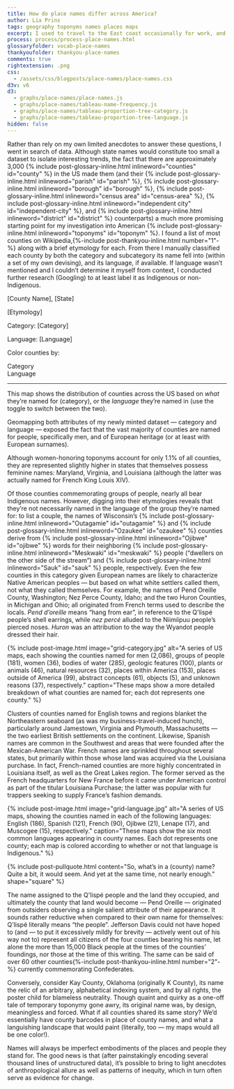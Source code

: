 ```yaml
---
title: How do place names differ across America?
author: Lia Prins
tags: geography toponyms names places maps
excerpt: I used to travel to the East coast occasionally for work, and was always struck by how different the names of the towns there were compared to where I grew up in Washington state. Whereas the nomenclature of the Northwest seemed to be based on Native American languages (if not their Anglicized, Latin-character-converted equivalents), most monikers in the East sounded purely English to my ear. Now, after living in the San Francisco Bay Area — the naming practices of which seem to have been heavily (though unwittingly) influenced by several Spanish saints — I often wonder about the various pockets of American place-name patterns&#58; How heterogeneous are the names of our nation’s locations, and on what dimensions? What stories are behind these toponyms, and how do they speak to the places they represent?
process: process/process-place-names.html
glossaryfolder: vocab-place-names
thankyoufolder: thankyou-place-names
comments: true
rightextension: .png
css:
  - /assets/css/blogposts/place-names/place-names.css
d3v: v6
d3:
  - graphs/place-names/place-names.js
  - graphs/place-names/tableau-name-frequency.js
  - graphs/place-names/tableau-proportion-tree-category.js
  - graphs/place-names/tableau-proportion-tree-language.js
hidden: false
---
```


Rather than rely on my own limited anecdotes to answer these questions, I went in search of data. Although state names would constitute too small a dataset to isolate interesting trends, the fact that there are approximately 3,000 {% include post-glossary-inline.html inlineword="counties" id="county" %}  in the US made them (and their {% include post-glossary-inline.html inlineword="parish" id="parish" %}, {% include post-glossary-inline.html inlineword="borough" id="borough" %}, {% include post-glossary-inline.html inlineword="census area" id="census-area" %}, {% include post-glossary-inline.html inlineword="independent city" id="independent-city" %}, and {% include post-glossary-inline.html inlineword="district" id="district" %} counterparts) a much more promising starting point for my investigation into American {% include post-glossary-inline.html inlineword="toponyms" id="toponym" %}. I found a list of most counties on Wikipedia,{%-include post-thankyou-inline.html number="1"-%} along with a brief etymology for each. From there I manually classified each county by both the category and subcategory its name fell into (within a set of my own devising), and its language, if available. If language wasn’t mentioned and I couldn’t determine it myself from context, I conducted further research (Googling) to at least label it as Indigenous or non-Indigenous.

<!-- Map container -->
<div id="ixmap-container">

  <!-- Zoom buttons -->
  <div id="ixmap-zoom-container">
    <div id="ixmap-zoom-in" class="ixmap-zoom-button">
    </div>
    <div id="ixmap-zoom-out" class="ixmap-zoom-button">
    </div>
  </div>

  <!-- Tooltip -->
  <div id="ixmap-tooltip" class="hidden">
    <p id="ixmap-tooltip-topline" class="m-textface">
        <span id="ixmap-tooltip-name">[County Name]</span><span>, </span>
        <span id="ixmap-tooltip-state">[State]</span>
    </p>
    <p id="ixmap-tooltip-ety" class="s-textface">[Etymology]</p>
    <!-- Category section -->
    <div> <!-- needs a wrapper div to keep language section from jumping up to be on same line -->
      <div id="ixmap-tooltip-dot-cat" class="ixmap-dot">
      </div>
      <p id="ixmap-tooltip-cat-container">
        <span id="ixmap-tooltip-cat-label" class="s-textface">Category: </span>
        <span id="ixmap-tooltip-cat-value" class="s-textface">[Category]</span>
        <span id="ixmap-tooltip-cat-child" class="s-textface"></span>
      </p>
    </div>
    <!-- Language section -->
    <div id="ixmap-tooltip-dot-lang" class="ixmap-dot">
    </div>
    <p id="ixmap-tooltip-lang-container">
      <span id="ixmap-tooltip-lang-label" class="s-textface">Language: </span>
      <span id="ixmap-tooltip-lang-value" class="s-textface">[Language]</span>
      <span id="ixmap-tooltip-lang-child" class="s-textface"></span>
    </p>

  </div> <!-- close ixmap-tooltip -->

</div> <!-- close ixmap-container -->

<!-- Toggle + legend -->
<div id="ixmap-sidebar">
  <!-- Toggle -->
  <p id="ixmap-toggle-label" class="s-textface">Color counties by:</p>
  <div id="ixmap-toggle">
    <div class="ixmap-toggle-pill-cat ixmap-toggle-pill-on">
      <span class="ixmap-toggle-text-cat ixmap-toggle-text-on xs-textface bold">
        Category
      </span>
    </div>
    <div class="ixmap-toggle-pill-lang">
      <span class="ixmap-toggle-text-lang xs-textface bold">
        Language
      </span>
    </div>
  </div>
  <!-- Legend -->
  <div id="ixmap-legend-container">
  </div>
  <span> <!-- MUST BE WRAPPED IN A <span>, OTHERWISE IT IS A DIRECT CHILD OF <div>, AND lightboxsideshow.js CALLS THE LIGHTBOX CAPTIONS THROUGH div>figcaption (ANY <figcaption> THAT IS A DIRECT CHILD OF A <div>, SO IF THIS CAPTION IS ALSO A DIRECT CHILD OF A <div> IT MAJORLY MESSES UP THINGS FOR LIGHTBOX CAPTIONS) -->
    <figcaption id="ixmap-caption" class="xs-textface">
      <hr class="toprule">
      This map shows the distribution of counties across the US based on <em>what</em> they’re named for (category), or the <em>language</em> they’re named in (use the toggle to switch between the two).
    </figcaption>
  </span>
</div>

Geomapping both attributes of my newly minted dataset — category and language — exposed the fact that the vast majority of counties are named for people, specifically men, and of European heritage (or at least with European surnames).  

Although women-honoring toponyms account for only 1.1% of all counties, they are represented slightly higher in states that themselves possess feminine names: Maryland, Virginia, and Louisiana (although the latter was actually named for French King Louis XIV).

Of those counties commemorating groups of people, nearly all bear Indigenous names. However, digging into their etymologies reveals that they’re not necessarily named in the language of the group they’re named for: to list a couple, the names of Wisconsin’s {% include post-glossary-inline.html inlineword="Outagamie" id="outagamie" %} and {% include post-glossary-inline.html inlineword="Ozaukee" id="ozaukee" %} counties derive from {% include post-glossary-inline.html inlineword="Ojibwe" id="ojibwe" %} words for their neighboring {% include post-glossary-inline.html inlineword="Meskwaki" id="meskwaki" %} people (“dwellers on the other side of the stream”) and {% include post-glossary-inline.html inlineword="Sauk" id="sauk" %} people, respectively. Even the few counties in this category given European names are likely to characterize Native American peoples — but based on what white settlers called them, not what they called themselves. For example, the names of Pend Oreille County, Washington; Nez Perce County, Idaho; and the two Huron Counties, in Michigan and Ohio; all originated from French terms used to describe the locals. _Pend d’oreille_ means “hang from ear”, in reference to the Q'lispé people’s shell earrings, while _nez percé_ alluded to the Niimíipuu people’s pierced noses. _Huron_ was an attribution to the way the Wyandot people dressed their hair.

{% include post-image.html image="grid-category.jpg" alt="A series of US maps, each showing the counties named for men (2,086), groups of people (181), women (36), bodies of water (285), geologic features (100), plants or animals (46), natural resources (32), places within America (153), places outside of America (99), abstract concepts (61), objects (5), and unknown reasons (37), respectively." caption="These maps show a more detailed breakdown of what counties are named for; each dot represents one county." %}

Clusters of counties named for English towns and regions blanket the Northeastern seaboard (as was my business-travel-induced hunch), particularly around Jamestown, Virginia and Plymouth, Massachusetts — the two earliest British settlements on the continent. Likewise, Spanish names are common in the Southwest and areas that were founded after the Mexican-American War. French names are sprinkled throughout several states, but primarily within those whose land was acquired via the Louisiana purchase. In fact, French-named counties are more highly concentrated in Louisiana itself, as well as the Great Lakes region. The former served as the French headquarters for New France before it came under American control as part of the titular Louisiana Purchase; the latter was popular with fur trappers seeking to supply France’s fashion demands.

{% include post-image.html image="grid-language.jpg" alt="A series of US maps, showing the counties named in each of the following languages: English (186), Spanish (121), French (90), Ojibwe (21), Lenape (17), and Muscogee (15), respectively." caption="These maps show the six most common languages appearing in county names. Each dot represents one county; each map is colored according to whether or not that language is Indigenous." %}

{% include post-pullquote.html content="So, what’s in a (county) name? Quite a bit, it would seem. And yet at the same time, not nearly enough." shape="square" %}

The name assigned to the Q'lispé people and the land they occupied, and ultimately the county that land would become — Pend Oreille —  originated from outsiders observing a single salient attribute of their appearance. It sounds rather reductive when compared to their own name for themselves: Q'lispé literally means “the people”. Jefferson Davis could not have hoped to (and — to put it excessively mildly for brevity — actively went out of his way not to) represent all citizens of the four counties bearing his name, let alone the more than 15,000 Black people at the times of the counties’ foundings, nor those at the time of this writing. The same can be said of over 60 other counties{%-include post-thankyou-inline.html number="2"-%} currently commemorating Confederates.


Conversely, consider Kay County, Oklahoma (originally K County), its name the relic of an arbitrary, alphabetical indexing system, and by all rights, the poster child for blameless neutrality. Though quaint and quirky as a one-off tale of temporary toponymy gone awry, its original name was, by design, meaningless and forced. What if all counties shared its same story? We’d essentially have county barcodes in place of county names, and what a languishing landscape that would paint (literally, too — my maps would all be one color!).

Names will always be imperfect embodiments of the places and people they stand for. The good news is that (after painstakingly encoding several thousand lines of unstructured data), it’s possible to bring to light anecdotes of anthropological allure as well as patterns of inequity, which in turn often serve as evidence for change.
